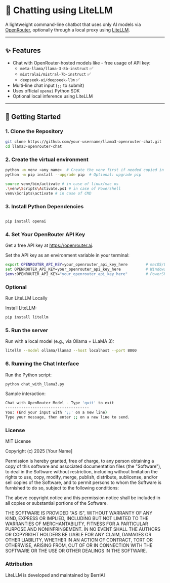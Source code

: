 # 🧠 Chatting using LiteLLM 

A lightweight command-line chatbot that uses only AI models via [OpenRouter](https://openrouter.ai), optionally through a local proxy using [LiteLLM](https://github.com/BerriAI/litellm).

---

## ✨ Features

- Chat with OpenRouter-hosted models like - free usage of API key:
  - `meta-llama/llama-3-8b-instruct` ✅
  - `mistralai/mistral-7b-instruct` ✅
  - `deepseek-ai/deepseek-llm` ✅
- Multi-line chat input (`;;` to submit)
- Uses official `openai` Python SDK
- Optional local inference using LiteLLM

---

## 🚀 Getting Started

### 1. Clone the Repository

```bash
git clone https://github.com/your-username/llama3-openrouter-chat.git
cd llama3-openrouter-chat
```
### 2. Create the virtual environment

```bash
python -m venv <any name>  # Create the venv first if needed copied in a file of different name
python -m pip install --upgrade pip  # Optional: upgrade pip
```
```bash
source venv/bin/activate # in case of linux/mac os
.\venv\Scripts\Activate.ps1 # in case of Powershell
venv\Scripts\activate # in case of CMD
```

### 3. Install Python Dependencies

``` bash

pip install openai

```

### 4. Set Your OpenRouter API Key

Get a free API key at https://openrouter.ai.

Set the API key as an environment variable in your terminal:

``` bash
export OPENROUTER_API_KEY=your_openrouter_api_key_here        # macOS/Linux
set OPENROUTER_API_KEY=your_openrouter_api_key_here           # Windows CMD
$env:OPENROUTER_API_KEY="your_openrouter_api_key_here"        # PowerShell
```

### Optional

Run LiteLLM Locally

Install LiteLLM:
```bash
pip install litellm
```
### 5. Run the server
Run with a local model (e.g., via Ollama + LLaMA 3):
```bash
litellm --model ollama/llama3 --host localhost --port 8000
```

### 6. Running the Chat Interface

Run the Python script:
```bash
python chat_with_llama3.py
```
Sample interaction:
```bash
Chat with OpenRouter Model - Type 'quit' to exit
-------------------------------------
You: (End your input with ';;' on a new line)
Type your message, then enter ;; on a new line to send.
```

### License

MIT License

Copyright (c) 2025 [Your Name]

Permission is hereby granted, free of charge, to any person obtaining a copy
of this software and associated documentation files (the "Software"), to deal
in the Software without restriction, including without limitation the rights 
to use, copy, modify, merge, publish, distribute, sublicense, and/or sell 
copies of the Software, and to permit persons to whom the Software is 
furnished to do so, subject to the following conditions:

The above copyright notice and this permission notice shall be included in 
all copies or substantial portions of the Software.

THE SOFTWARE IS PROVIDED "AS IS", WITHOUT WARRANTY OF ANY KIND, EXPRESS OR 
IMPLIED, INCLUDING BUT NOT LIMITED TO THE WARRANTIES OF MERCHANTABILITY, 
FITNESS FOR A PARTICULAR PURPOSE AND NONINFRINGEMENT. IN NO EVENT SHALL THE 
AUTHORS OR COPYRIGHT HOLDERS BE LIABLE FOR ANY CLAIM, DAMAGES OR OTHER 
LIABILITY, WHETHER IN AN ACTION OF CONTRACT, TORT OR OTHERWISE, ARISING 
FROM, OUT OF OR IN CONNECTION WITH THE SOFTWARE OR THE USE OR OTHER 
DEALINGS IN THE SOFTWARE.

### Attribution

LiteLLM is developed and maintained by BerriAI

